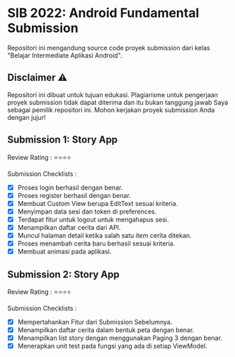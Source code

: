 # SIB 2022: Android Fundamental Submission
Repositori ini mengandung source code proyek submission dari kelas "Belajar Intermediate Aplikasi Android".

## Disclaimer ⚠️
Repositori ini dibuat untuk tujuan edukasi. Plagiarisme untuk pengerjaan proyek submission tidak dapat diterima dan itu bukan tanggung jawab Saya sebagai pemilik repositori ini. Mohon kerjakan proyek submission Anda dengan jujur!

## Submission 1: Story App
Review Rating : ⭐⭐⭐⭐

Submission Checklists :
* [x] Proses login berhasil dengan benar.
* [x] Proses register berhasil dengan benar.
* [x] Membuat Custom View berupa EditText sesuai kriteria.
* [x] Menyimpan data sesi dan token di preferences.
* [x] Terdapat fitur untuk logout untuk mengahapus sesi.
* [x] Menampilkan daftar cerita dari API.
* [x] Muncul halaman detail ketika salah satu item cerita ditekan.
* [x] Proses menambah cerita baru berhasil sesuai kriteria.
* [x] Membuat animasi pada aplikasi.

## Submission 2: Story App
Review Rating : ⭐⭐⭐⭐

Submission Checklists :
* [x] Mempertahankan Fitur dari Submission Sebelumnya.
* [x] Menampilkan daftar cerita dalam bentuk peta dengan benar.
* [x] Menampilkan list story dengan menggunakan Paging 3 dengan benar.
* [x] Menerapkan unit test pada fungsi yang ada di setiap ViewModel.
